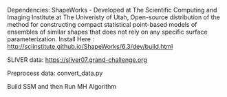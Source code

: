 Dependencies: 
ShapeWorks - Developed at The Scientific Computing and Imaging Institute at The Univeristy of Utah, Open-source distribution of the method for constructing compact statistical point-based models of ensembles of similar shapes that does not rely on any specific surface parameterization.
Install Here : http://sciinstitute.github.io/ShapeWorks/6.3/dev/build.html 


SLIVER data: https://sliver07.grand-challenge.org

Preprocess data: convert_data.py

Build SSM and then Run MH Algorithm